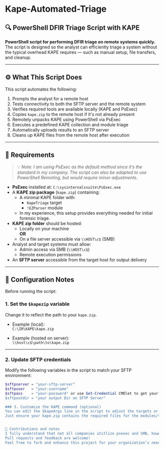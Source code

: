 # Kape-Automated-Triage  
## 🔍 PowerShell DFIR Triage Script with KAPE

**PowerShell script for performing DFIR triage on remote systems quickly.**  
The script is designed so the analyst can efficiently triage a system without the typical overhead KAPE requires — such as manual setup, file transfers, and cleanup.

---

## ⚙️ What This Script Does

This script automates the following:

1. Prompts the analyst for a remote host  
2. Tests connectivity to both the SFTP server and the remote system  
3. Verifies required tools are available locally (KAPE and PsExec)  
4. Copies `kape.zip` to the remote host if it's not already present  
5. Remotely unpacks KAPE using PowerShell via PsExec  
6. Executes a predefined KAPE collection and module triage  
7. Automatically uploads results to an SFTP server  
8. Cleans up KAPE files from the remote host after execution  

---

## 📝 Requirements

> 💡 *Note: I am using PsExec as the default method since it’s the standard in my company. The script can also be adapted to use PowerShell Remoting, but would require minor adjustments.*

- **PsExec** installed at: `C:\sysinternalssuite\PsExec.exe`
- A **KAPE zip package** (`kape.zip`) containing:
  - A minimal KAPE folder with:
    - `KapeTriage` target  
    - `!EZParser` module  
  - In my experience, this setup provides everything needed for initial forensic triage.
- **KAPE zip folder** should be hosted:
  - Locally on your machine  
  **OR**
  - On a file server accessible via `\\HOST\c$` (SMB)
- Analyst and target systems must allow:
  - Admin access via SMB (`\\HOST\c$`)  
  - Remote execution permissions
- An **SFTP server** accessible from the target host for output delivery

---

## 🔧 Configuration Notes

Before running the script:

### 1. Set the `$kapezip` variable
Change it to reflect the path to your `kape.zip`.

- Example (local):  
  `C:\IR\KAPE\kape.zip`

- Example (hosted on server):  
  `\\host\c$\path\to\kape.zip`

---

### 2. Update SFTP credentials  
Modify the following variables in the script to match your SFTP environment:

```powershell
$sftpserver = "your-sftp-server"
$sftpuser   = "your-username"
$sftpass    = "your-password" or use Get-Credential CMDlet to get your password if you don't want to hardcode it
$sftpoutdir = "your output Dir on SFTP Server"

### 3. Customize the KAPE command (optional)
You can edit the $kapeArgs line in the script to adjust the targets or modules.
Just ensure your kape.zip contains the required files for the modules/targets you reference.


🤝 Contributions and notes
I fully understand that not all companies utitlize psexec and SMB, however, this can be used as a template for whatever remote management tool you use. 
Pull requests and feedback are welcome!
Feel free to fork and enhance this project for your organization’s needs.
